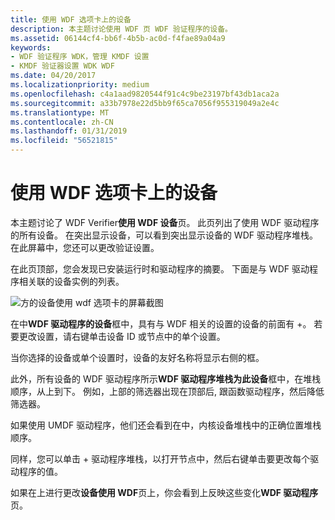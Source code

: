 ```yaml
---
title: 使用 WDF 选项卡上的设备
description: 本主题讨论使用 WDF 页 WDF 验证程序的设备。
ms.assetid: 06144cf4-bb6f-4b5b-ac0d-f4fae89a04a9
keywords:
- WDF 验证程序 WDK，管理 KMDF 设置
- KMDF 验证器设置 WDK WDF
ms.date: 04/20/2017
ms.localizationpriority: medium
ms.openlocfilehash: c4a1aad9820544f91c4c9be23197bf43db1aca2a
ms.sourcegitcommit: a33b7978e22d5bb9f65ca7056f955319049a2e4c
ms.translationtype: MT
ms.contentlocale: zh-CN
ms.lasthandoff: 01/31/2019
ms.locfileid: "56521815"
---
```

# <a name="devices-using-wdf-tab"></a>使用 WDF 选项卡上的设备


本主题讨论了 WDF Verifier**使用 WDF 设备**页。 此页列出了使用 WDF 驱动程序的所有设备。 在突出显示设备，可以看到突出显示设备的 WDF 驱动程序堆栈。 在此屏幕中，您还可以更改验证设置。

在此页顶部，您会发现已安装运行时和驱动程序的摘要。 下面是与 WDF 驱动程序相关联的设备实例的列表。

![方的设备使用 wdf 选项卡的屏幕截图](images/wdfverifier-tab2.png)

在中**WDF 驱动程序的设备**框中，具有与 WDF 相关的设置的设备的前面有 +。 若要更改设置，请右键单击设备 ID 或节点中的单个设置。

当你选择的设备或单个设置时，设备的友好名称将显示右侧的框。

此外，所有设备的 WDF 驱动程序所示**WDF 驱动程序堆栈为此设备**框中，在堆栈顺序，从上到下。 例如，上部的筛选器出现在顶部后, 跟函数驱动程序，然后降低筛选器。

如果使用 UMDF 驱动程序，他们还会看到在中，内核设备堆栈中的正确位置堆栈顺序。

同样，您可以单击 + 驱动程序堆栈，以打开节点中，然后右键单击要更改每个驱动程序的值。

如果在上进行更改**设备使用 WDF**页上，你会看到上反映这些变化**WDF 驱动程序**页。

 

 





